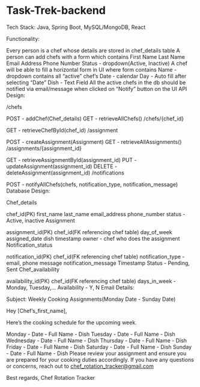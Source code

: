 # Task-Trek-backend

Tech Stack: Java, Spring Boot, MySQL/MongoDB, React

Functionality:

Every person is a chef whose details are stored in chef_details table
A person can add chefs with a form which contains
First Name
Last Name
Email Address
Phone Number
Status - dropdown(Active, Inactive)
A chef will be able to fill a horizontal form in UI where form contains
Name - dropdown contains all “active” chef’s
Date - calendar
Day - Auto fill after selecting “Date”
Dish - Text Field
All the active chefs in the db should be notified via email/message when clicked on “Notify” button on the UI
API Design:

/chefs

POST - addChef(Chef_details)
GET - retrieveAllChefs()
/chefs/{chef_id}

GET - retrieveChefById(chef_id)
/assignment

POST - createAssignment(Assignment)
GET - retrieveAllAssignments()
/assignments/{assignment_id}

GET - retrieveAssignmentById(assignment_id)
PUT - updateAssignment(assignment_id)
DELETE - deleteAssignment(assignment_id)
/notifications

POST - notifyAllChefs(chefs, notification_type, notification_message)
Database Design:

Chef_details

chef_id(PK)
first_name
last_name
email_address
phone_number
status - Active, inactive
Assignment

assignment_id(PK)
chef_id(FK referencing chef table)
day_of_week
assigned_date
dish
timestamp
owner - chef who does the assignment
Notification_status

notification_id(PK)
chef_id(FK referencing chef table)
notification_type - email, phone message
notification_message
Timestamp
Status - Pending, Sent
Chef_availability

availability_id(PK)
chef_id(FK referencing chef table)
days_in_week - Monday, Tuesday,…
Availability - Y, N
Email Details:

Subject: Weekly Cooking Assignments(Monday Date - Sunday Date)

Hey [Chef’s_first_name],

Here’s the cooking schedule for the upcoming week.

Monday - Date - Full Name - Dish
Tuesday - Date - Full Name - Dish
Wednesday - Date - Full Name - Dish
Thursday - Date - Full Name - Dish
Friday - Date - Full Name - Dish
Saturday - Date - Full Name - Dish
Sunday - Date - Full Name - Dish
Please review your assignment and ensure you are prepared for your cooking duties accordingly. If you have any questions or concerns, reach out to chef_rotation_tracker@gmail.com

Best regards, Chef Rotation Tracker

